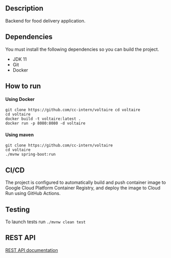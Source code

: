 ## Description

Backend for food delivery application.

## Dependencies

You must install the following dependencies so you can build the project.

- JDK 11
- Git
- Docker

## How to run

#### Using Docker

 ```
 git clone https://github.com/cc-intern/voltaire cd voltaire
 cd voltaire
 docker build -t voltaire:latest .
 docker run -p 8080:8080 -d voltaire
 ```

#### Using maven

```
git clone https://github.com/cc-intern/voltaire
cd voltaire
./mvnw spring-boot:run
```

## CI/CD

The project is configured to automatically build and push container image to Google Cloud Platform Container Registry, and deploy the image to Cloud Run using GitHub Actions.

## Testing

To launch tests run `./mvnw clean test`

## REST API

[REST API documentation]

[REST API documentation]: https://documenter.getpostman.com/view/8774628/TVRecVeS

